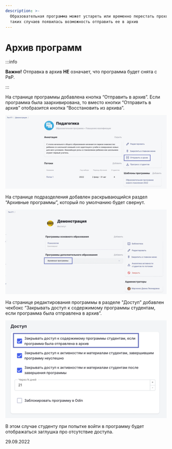 ```yaml
---
description: >-
  Образовательная программа может устареть или временно перестать проходить, для
  таких случаев появилась возможность отправить ее в архив
---
```


# Архив программ

:::info

**Важно!** Отправка в архив **НЕ** означает, что программа будет снята с РвР.

:::

На странице программы добавлена кнопка “Отправить в архив”. Если программа была заархивирована, то вместо кнопки “Отправить в архив” отобразится кнопка “Восстановить из архива”.

![](<../../.gitbook/assets/Архив __.gif>)

На странице подразделения добавлен раскрывающийся раздел “Архивные программы”, который по умолчанию будет свернут.

![](<../../.gitbook/assets/архив подраздел.gif>)

На странице редактирования программы в разделе "Доступ" добавлен чекбокс “Закрывать доступ к содержимому программы студентам, если программа была отправлена в архив”.

![](<../../.gitbook/assets/image (21) (2) (2) (1).png>)

В этом случае студенту при попытке войти в программу будет отображаться  заглушка про отсутствие доступа.

29.09.2022
